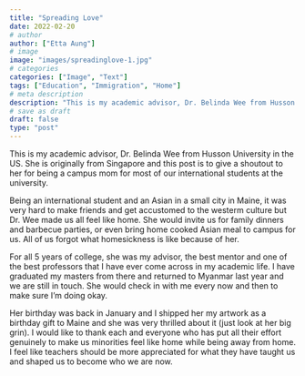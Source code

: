 ```yaml
---
title: "Spreading Love"
date: 2022-02-20
# author
author: ["Etta Aung"]
# image
image: "images/spreadinglove-1.jpg"
# categories
categories: ["Image", "Text"]
tags: ["Education", "Immigration", "Home"]
# meta description
description: "This is my academic advisor, Dr. Belinda Wee from Husson University in the US."
# save as draft
draft: false
type: "post"
---
```


This is my academic advisor, Dr. Belinda Wee from Husson University in the US. She is originally from Singapore and this post is to give a shoutout to her for being a campus mom for most of our international students at the university.

Being an international student and an Asian in a small city in Maine, it was very hard to make friends and get accustomed to the westerm culture but Dr. Wee made us all feel like home. She would invite us for family dinners and barbecue parties, or even bring home cooked Asian meal to campus for us. All of us forgot what homesickness is like because of her.

For all 5 years of college, she was my advisor, the best mentor and one of the best professors that I have ever come across in my academic life. I have graduated my masters from there and returned to Myanmar last year and we are still in touch. She would check in with me every now and then to make sure I’m doing okay.

Her birthday was back in January and I shipped her my artwork as a birthday gift to Maine and she was very thrilled about it (just look at her big grin). I would like to thank each and everyone who has put all their effort genuinely to make us minorities feel like home while being away from home. I feel like teachers should be more appreciated for what they have taught us and shaped us to become who we are now.
